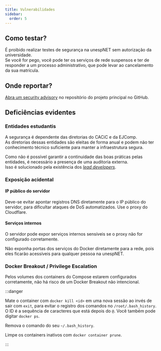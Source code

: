 ```yaml
---
title: Vulnerabilidades
sidebar:
  order: 5
---
```


## Como testar?

É proibido realizar testes de segurança na unespNET sem autorização da universidade.  
Se você for pego, você pode ter os serviços de rede suspensos e ter de responder a um processo administrativo, que pode levar ao cancelamento da sua matrícula.

## Onde reportar?

[Abra um security advisory](https://github.com/cacic-fct/fct-app/security/advisories/new) no repositório do projeto principal no GitHub.

## Deficiências evidentes

### Entidades estudantis

A segurança é dependente das diretorias do CACiC e da EJComp.  
As diretorias dessas entidades são eleitas de forma anual e podem não ter conhecimento técnico suficiente para manter a infraestrutura segura.

Como não é possível garantir a continuidade das boas práticas pelas entidades, é necessário a presença de uma auditoria externa.  
Isso é solucionado pela existência dos [_lead developers_](https://docs.fctapp.cacic.dev.br/Geral/Especifica%C3%A7%C3%B5es%20gerais/Auditing).

### Exposição acidental

#### IP público do servidor

Deve-se evitar apontar registros DNS diretamente para o IP público do servidor, para dificultar ataques de DoS automatizados. Use o proxy do Cloudflare.

#### Serviços internos

O servidor pode expor serviços internos sensíveis se o proxy não for configurado corretamente.

Não exponha portas dos serviços do Docker diretamente para a rede, pois eles ficarão acessíveis para qualquer pessoa na unespNET.

### Docker Breakout / Privilege Escalation

Pelos volumes dos containers do Compose estarem configurados corretamente, não há risco de um Docker Breakout não intencional.

<!-- Não remova as informações da nota abaixo -->

:::danger

Mate o container com `docker kill <id>` em uma nova sessão ao invés de sair com `exit`, para evitar o registro dos comandos no `/root/.bash_history`.  
O ID é a sequência de caracteres que está depois do `@`. Você também pode digitar `docker ps`.

Remova o comando do seu `~/.bash_history`.

Limpe os containers inativos com `docker container prune`.

:::

